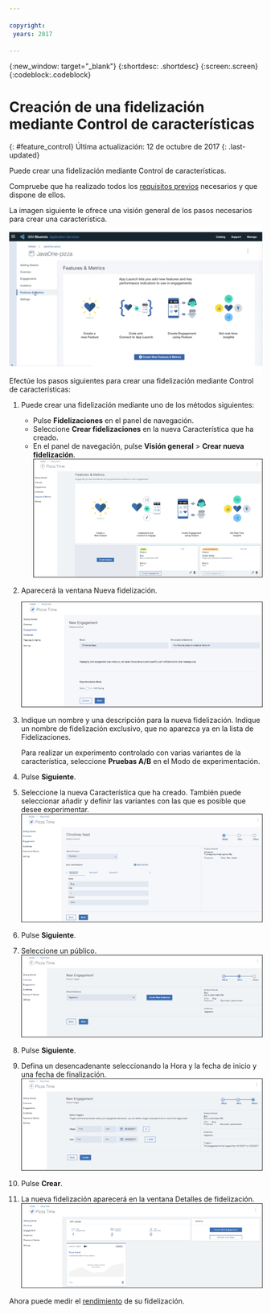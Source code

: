 ```yaml
---

copyright:
 years: 2017

---
```


{:new_window: target="_blank"}
{:shortdesc: .shortdesc}
{:screen:.screen}
{:codeblock:.codeblock}

# Creación de una fidelización mediante Control de características
{: #feature_control}
Última actualización: 12 de octubre de 2017
{: .last-updated}

Puede crear una fidelización mediante Control de características. 

Compruebe que ha realizado todos los [requisitos previos](app_prerequisites.html) necesarios y que dispone de ellos.

La imagen siguiente le ofrece una visión general de los pasos necesarios para crear una característica.
	![Característica lista para utilizar](images/feature_animated.gif)
Efectúe los pasos siguientes para crear una fidelización mediante Control de características:

1. Puede crear una fidelización mediante uno de los métodos siguientes:
	- Pulse **Fidelizaciones** en el panel de navegación. 
	- Seleccione **Crear fidelizaciones** en la nueva Característica que ha creado.
	- En el panel de navegación, pulse **Visión general** > **Crear nueva fidelización**.
	![Característica lista para utilizar](images/feature_creating.gif)
2. Aparecerá la ventana Nueva fidelización.
 
	![Nueva fidelización](images/engagement_feature_1.gif)
3. Indique un nombre y una descripción para la nueva fidelización. Indique un nombre de fidelización exclusivo, que no aparezca ya en la lista de Fidelizaciones.
	
	Para realizar un experimento controlado con varias variantes de la característica, seleccione **Pruebas A/B** en el Modo de experimentación.

4. Pulse **Siguiente**.
5. Seleccione la nueva Característica que ha creado. También puede seleccionar añadir y definir las variantes con las que es posible que desee experimentar.
	![Cómo añadir una característica y variantes](images/engagement_feature_5.gif)

5. Pulse **Siguiente**.
6. Seleccione un público.
	![Selección de un público](images/engagement_feature_2.gif)

5. Pulse **Siguiente**.
6. Defina un desencadenante seleccionando la Hora y la fecha de inicio y una fecha de finalización.
![Selección de un público](images/engagement_feature_3.gif)
7. Pulse **Crear**.
8. La nueva fidelización aparecerá en la ventana Detalles de fidelización.
	![Selección de un público](images/engagement_completed.gif)

Ahora puede medir el [rendimiento](app_measure_performance.html) de su fidelización.


